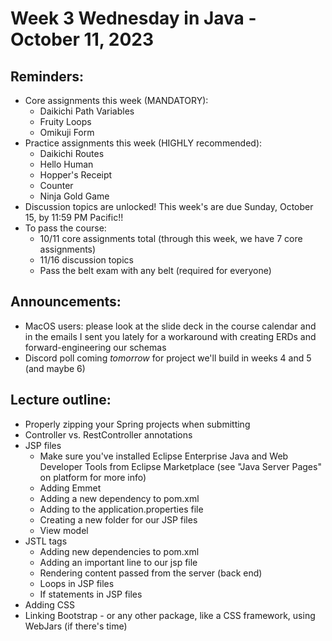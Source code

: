 # Week 3 Wednesday in Java - October 11, 2023

## Reminders:
- Core assignments this week (MANDATORY):
    - Daikichi Path Variables
    - Fruity Loops
    - Omikuji Form
- Practice assignments this week (HIGHLY recommended):
    - Daikichi Routes
    - Hello Human
    - Hopper's Receipt
    - Counter
    - Ninja Gold Game
- Discussion topics are unlocked!  This week's are due Sunday, October 15, by 11:59 PM Pacific!!
- To pass the course:
    - 10/11 core assignments total (through this week, we have 7 core assignments)
    - 11/16 discussion topics
    - Pass the belt exam with any belt (required for everyone)

## Announcements:
- MacOS users: please look at the slide deck in the course calendar and in the emails I sent you lately for a workaround with creating ERDs and forward-engineering our schemas
- Discord poll coming *tomorrow* for project we'll build in weeks 4 and 5 (and maybe 6)

## Lecture outline:
- Properly zipping your Spring projects when submitting
- Controller vs. RestController annotations
- JSP files
    - Make sure you've installed Eclipse Enterprise Java and Web Developer Tools from Eclipse Marketplace (see "Java Server Pages" on platform for more info)
    - Adding Emmet
    - Adding a new dependency to pom.xml
    - Adding to the application.properties file
    - Creating a new folder for our JSP files
    - View model
- JSTL tags
    - Adding new dependencies to pom.xml
    - Adding an important line to our jsp file
    - Rendering content passed from the server (back end)
    - Loops in JSP files
    - If statements in JSP files
- Adding CSS
- Linking Bootstrap - or any other package, like a CSS framework, using WebJars (if there's time)